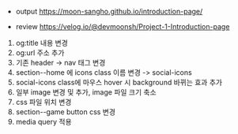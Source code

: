* output
https://moon-sangho.github.io/introduction-page/

* review
https://velog.io/@devmoonsh/Project-1-Introduction-page


1. og:title 내용 변경
2. og:url 주소 추가
3. 기존 header -> nav 태그 변경
4. section--home 에 icons class 이름 변경 -> social-icons
5. social-icons class에 마우스 hover 시 background 바뀌는 효과 추가
6. 일부 image 변경 및 추가, image 파일 크기 축소
7. css 파일 위치 변경
8. section--game button css 변경
9. media query 적용
